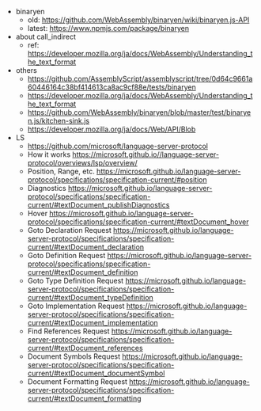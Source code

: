 - binaryen
  - old: https://github.com/WebAssembly/binaryen/wiki/binaryen.js-API
  - latest: https://www.npmjs.com/package/binaryen
- about call_indirect
  - ref: https://developer.mozilla.org/ja/docs/WebAssembly/Understanding_the_text_format
- others
  - https://github.com/AssemblyScript/assemblyscript/tree/0d64c9661a60446164c38bf414613ca8ac9cf88e/tests/binaryen
  - https://developer.mozilla.org/ja/docs/WebAssembly/Understanding_the_text_format
  - https://github.com/WebAssembly/binaryen/blob/master/test/binaryen.js/kitchen-sink.js
  - https://developer.mozilla.org/ja/docs/Web/API/Blob
- LS
  - https://github.com/microsoft/language-server-protocol
  - How it works https://microsoft.github.io//language-server-protocol/overviews/lsp/overview/
  - Position, Range, etc. https://microsoft.github.io/language-server-protocol/specifications/specification-current/#position
  - Diagnostics https://microsoft.github.io/language-server-protocol/specifications/specification-current/#textDocument_publishDiagnostics
  - Hover https://microsoft.github.io/language-server-protocol/specifications/specification-current/#textDocument_hover
  - Goto Declaration Request https://microsoft.github.io/language-server-protocol/specifications/specification-current/#textDocument_declaration
  - Goto Definition Request https://microsoft.github.io/language-server-protocol/specifications/specification-current/#textDocument_definition
  - Goto Type Definition Request https://microsoft.github.io/language-server-protocol/specifications/specification-current/#textDocument_typeDefinition
  - Goto Implementation Request https://microsoft.github.io/language-server-protocol/specifications/specification-current/#textDocument_implementation
  - Find References Request https://microsoft.github.io/language-server-protocol/specifications/specification-current/#textDocument_references
  - Document Symbols Request https://microsoft.github.io/language-server-protocol/specifications/specification-current/#textDocument_documentSymbol
  - Document Formatting Request https://microsoft.github.io/language-server-protocol/specifications/specification-current/#textDocument_formatting
